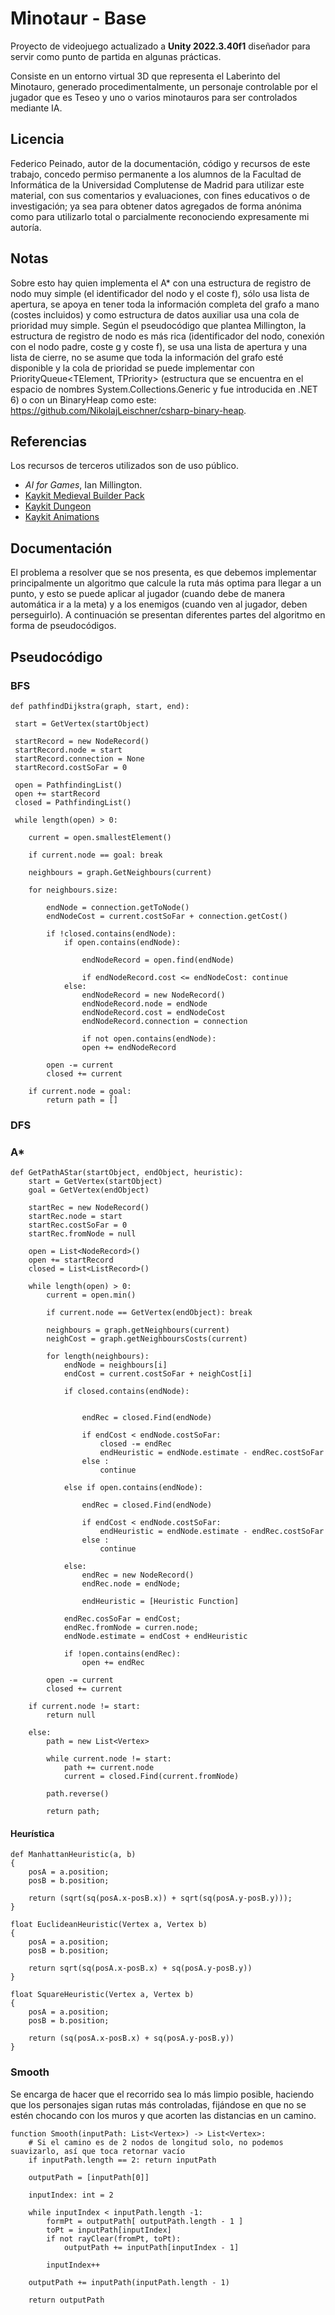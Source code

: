 # Minotaur - Base
Proyecto de videojuego actualizado a **Unity 2022.3.40f1** diseñador para servir como punto de partida en algunas prácticas.

Consiste en un entorno virtual 3D que representa el Laberinto del Minotauro, generado procedimentalmente, un personaje controlable por el jugador que es Teseo y uno o varios minotauros para ser controlados mediante IA.

## Licencia
Federico Peinado, autor de la documentación, código y recursos de este trabajo, concedo permiso permanente a los alumnos de la Facultad de Informática de la Universidad Complutense de Madrid para utilizar este material, con sus comentarios y evaluaciones, con fines educativos o de investigación; ya sea para obtener datos agregados de forma anónima como para utilizarlo total o parcialmente reconociendo expresamente mi autoría.

## Notas
Sobre esto hay quien implementa el A* con una estructura de registro de nodo muy simple (el identificador del nodo y el coste f), sólo usa lista de apertura, se apoya en tener toda la información completa del grafo a mano (costes incluidos) y como estructura de datos auxiliar usa una cola de prioridad muy simple.
Según el pseudocódigo que plantea Millington, la estructura de registro de nodo es más rica (identificador del nodo, conexión con el nodo padre, coste g y coste f), se usa una lista de apertura y una lista de cierre, no se asume que toda la información del grafo esté disponible y la cola de prioridad se puede implementar con PriorityQueue<TElement, TPriority> (estructura que se encuentra en el espacio de nombres System.Collections.Generic y fue introducida en .NET 6) o con un BinaryHeap como este: https://github.com/NikolajLeischner/csharp-binary-heap.

## Referencias
Los recursos de terceros utilizados son de uso público.
* *AI for Games*, Ian Millington.
* [Kaykit Medieval Builder Pack](https://kaylousberg.itch.io/kaykit-medieval-builder-pack)
* [Kaykit Dungeon](https://kaylousberg.itch.io/kaykit-dungeon)
* [Kaykit Animations](https://kaylousberg.itch.io/kaykit-animations)

## Documentación

El problema a resolver que se nos presenta, es que debemos implementar principalmente un algoritmo que calcule la ruta más optima para llegar a un punto, y esto se puede aplicar al jugador (cuando debe de manera automática ir a la meta) y a los enemigos (cuando ven al jugador, deben perseguirlo). A continuación se presentan diferentes partes del algoritmo en forma de pseudocódigos.

## Pseudocódigo

### BFS
```
def pathfindDijkstra(graph, start, end):
 
 start = GetVertex(startObject)

 startRecord = new NodeRecord()
 startRecord.node = start
 startRecord.connection = None
 startRecord.costSoFar = 0

 open = PathfindingList()
 open += startRecord
 closed = PathfindingList()

 while length(open) > 0:

    current = open.smallestElement()

    if current.node == goal: break

    neighbours = graph.GetNeighbours(current)

    for neighbours.size:
 
        endNode = connection.getToNode()
        endNodeCost = current.costSoFar + connection.getCost()

        if !closed.contains(endNode):
            if open.contains(endNode):
                
                endNodeRecord = open.find(endNode)

                if endNodeRecord.cost <= endNodeCost: continue                
            else:
                endNodeRecord = new NodeRecord()
                endNodeRecord.node = endNode
                endNodeRecord.cost = endNodeCost
                endNodeRecord.connection = connection

                if not open.contains(endNode):
                open += endNodeRecord

        open -= current
        closed += current

    if current.node = goal:
        return path = []
``` 
### DFS

### A*
```
def GetPathAStar(startObject, endObject, heuristic):
    start = GetVertex(startObject)
    goal = GetVertex(endObject)

    startRec = new NodeRecord()
    startRec.node = start
    startRec.costSoFar = 0
    startRec.fromNode = null

    open = List<NodeRecord>()
    open += startRecord
    closed = List<ListRecord>()

    while length(open) > 0:
        current = open.min()

        if current.node == GetVertex(endObject): break

        neighbours = graph.getNeighbours(current)
        neighCost = graph.getNeighboursCosts(current)

        for length(neighbours):
            endNode = neighbours[i]
            endCost = current.costSoFar + neighCost[i]

            if closed.contains(endNode):


                endRec = closed.Find(endNode)

                if endCost < endNode.costSoFar:
                    closed -= endRec
                    endHeuristic = endNode.estimate - endRec.costSoFar
                else :
                    continue
            
            else if open.contains(endNode):

                endRec = closed.Find(endNode)

                if endCost < endNode.costSoFar:
                    endHeuristic = endNode.estimate - endRec.costSoFar
                else :
                    continue
            
            else:
                endRec = new NodeRecord()
                endRec.node = endNode;

                endHeuristic = [Heuristic Function]

            endRec.cosSoFar = endCost;
            endRec.fromNode = curren.node;
            endNode.estimate = endCost + endHeuristic

            if !open.contains(endRec):
                open += endRec 

        open -= current
        closed += current

    if current.node != start:
        return null

    else:
        path = new List<Vertex>

        while current.node != start:
            path += current.node
            current = closed.Find(current.fromNode)

        path.reverse()

        return path;
```

#### Heurística

```
def ManhattanHeuristic(a, b)
{
    posA = a.position;
    posB = b.position;

    return (sqrt(sq(posA.x-posB.x)) + sqrt(sq(posA.y-posB.y)));
}

float EuclideanHeuristic(Vertex a, Vertex b)
{
    posA = a.position;
    posB = b.position;

    return sqrt(sq(posA.x-posB.x) + sq(posA.y-posB.y))
}

float SquareHeuristic(Vertex a, Vertex b)
{
    posA = a.position;
    posB = b.position;

    return (sq(posA.x-posB.x) + sq(posA.y-posB.y))
}
```

### Smooth

Se encarga de hacer que el recorrido sea lo más limpio posible, haciendo que los personajes sigan rutas más controladas, fijándose en que no se estén chocando con los muros y que acorten las distancias en un camino.

```
function Smooth(inputPath: List<Vertex>) -> List<Vertex>:
	# Si el camino es de 2 nodos de longitud solo, no podemos suavizarlo, así que toca retornar vacío
	if inputPath.length == 2: return inputPath

	outputPath = [inputPath[0]]

	inputIndex: int = 2

	while inputIndex < inputPath.length -1:
		formPt = outputPath[ outputPath.length - 1 ]
		toPt = inputPath[inputIndex]
		if not rayClear(fromPt, toPt):
			outputPath += inputPath[inputIndex - 1]

		inputIndex++

	outputPath += inputPath(inputPath.length - 1)

	return outputPath